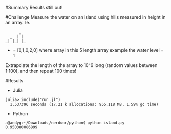 #Summary
Results still out!

#Challenge
Measure the water on an island using hills measured in height in an array.
Ie.
```
      _
  _  | |
_| |_| |_
```
* = [0,1,0,2,0] where array in this 5 length array example the water level = 1

Extrapolate the length of the array to 10^6 long (random values between 1:100), and then repeat 100 times!

#Results

* Julia
```
julia> include("run.jl")
  1.537396 seconds (17.21 k allocations: 955.118 MB, 1.59% gc time)
```

* Python
```
a@andyg:~/Downloads/nerdwar/python$ python island.py 
0.950380086899
```
